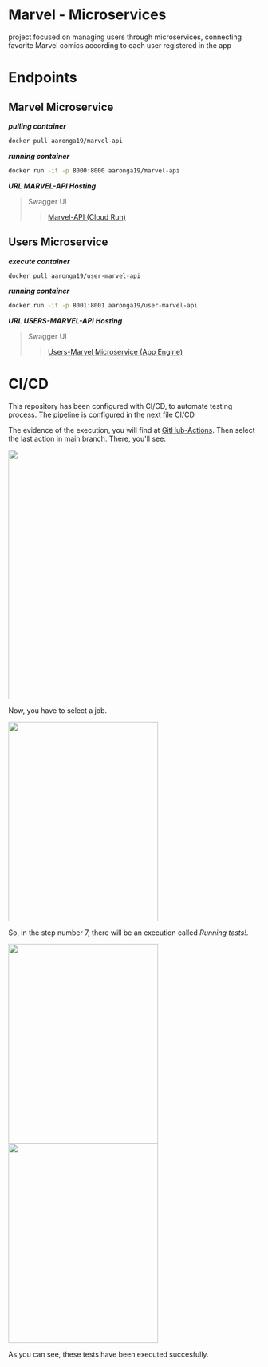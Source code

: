 # Marvel - Microservices

project focused on managing users through microservices, connecting favorite Marvel comics according to each user registered in the app

# Endpoints

## Marvel Microservice
___pulling container___

```bash
docker pull aaronga19/marvel-api
```
___running container___

```bash
docker run -it -p 8000:8000 aaronga19/marvel-api
```

___URL MARVEL-API Hosting___ 

> Swagger UI
> 
>> [Marvel-API (Cloud Run)](https://marvel-api-pcht5l53xa-uc.a.run.app/docs) 

## Users Microservice

___execute container___

```bash
docker pull aaronga19/user-marvel-api
```

___running container___
```bash
docker run -it -p 8001:8001 aaronga19/user-marvel-api
```

___URL USERS-MARVEL-API Hosting___

> Swagger UI
> 
> > [Users-Marvel Microservice (App Engine)](https://users-marvel-service-dot-deft-falcon-352618.uc.r.appspot.com/docs)


# CI/CD 
This repository has been configured with CI/CD, to automate testing process. The pipeline is configured in the next file
[CI/CD](https://github.com/Aaronga19/comics-api/blob/main/.github/workflows/build_docker_testing.yml)

The evidence of the execution, you will find at [GitHub-Actions](https://github.com/Aaronga19/comics-api/actions). Then select the last action in main branch. There, you'll see: 

<img src="https://user-images.githubusercontent.com/66045880/185210194-56c2afeb-8768-4d57-a355-5d2cfd0f0485.png" width="900" height="500">

Now, you have to select a job.

<img src="https://user-images.githubusercontent.com/66045880/185196372-953c0bce-dc0c-436b-b2b7-ce1eca26e24d.png" width="300" height="400">

So, in the step number 7, there will be an execution called _Running tests!_. 

<img src="https://user-images.githubusercontent.com/66045880/185196529-d80339db-bf29-4b15-83c0-ab4050cf5008.png" width="300" height="400">

<img src="https://user-images.githubusercontent.com/66045880/185196569-6519d6fa-7049-4738-b6f5-f37a7d0bd6dd.png" width="300" height="400">

As you can see, these tests have been executed succesfully.
